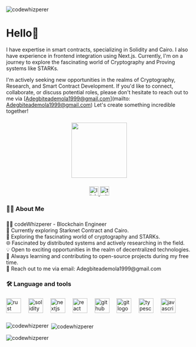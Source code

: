 

###
<p align="left"> <img src="https://komarev.com/ghpvc/?username=codewhizperer&label=Profile%20views&color=0e75b6&style=flat" alt="codewhizperer" /> </p>

###
# Hello👋

I have expertise in smart contracts, specializing in Solidity and Cairo. I also have experience in frontend integration using Next.js. Currently, I'm on a journey to explore the fascinating world of Cryptography and Proving systems like STARKs.

I'm actively seeking new opportunities in the realms of Cryptography, Research, and Smart Contract Development. If you'd like to connect, collaborate, or discuss potential roles, please don't hesitate to reach out to me via [Adegbiteademola1999@gmail.com](mailto: Adegbiteademola1999@gmail.com) Let's create something incredible together!

###

<div align="center">
  <img height="150" src="https://im.ezgif.com/tmp/ezgif-1-2b78bd9b49.gif"  />
</div>

###

<div align="center">
  <a href="https://www.linkedin.com/in/adegbite-kelvin-ademola-a986b6139/" target="_blank">
    <img src="https://img.shields.io/static/v1?message=LinkedIn&logo=linkedin&label=&color=0077B5&logoColor=white&labelColor=&style=for-the-badge" height="25" alt="linkedin logo"  />
  </a>
  <a href="https://twitter.com/codeWhizperer" target="_blank">
    <img src="https://img.shields.io/static/v1?message=Twitter&logo=twitter&label=&color=1DA1F2&logoColor=white&labelColor=&style=for-the-badge" height="25" alt="twitter logo"  />
  </a>
</div>

###

<h3 align="left">👩‍💻  About Me</h3>

###

<p align="left">👨‍💻 codeWhizperer - Blockchain Engineer<br> 🔗 Currently exploring Starknet Contract and Cairo.<br> 🔐 Exploring the fascinating world of cryptography and STARKs.<br> 🌐 Fascinated by distributed systems and actively researching in the field.<br> 💡 Open to exciting opportunities in the realm of decentralized technologies.<br> 🌱 Always learning and contributing to open-source projects during my free time.<br>📧  Reach out to me via email: Adegbiteademola1999@gmail.com</p>

###

<h3 align="left">🛠 Language and tools</h3>

###

<div align="left">
  <img src="https://skillicons.dev/icons?i=rust" height="40" alt="rust logo"  />
  <img width="12" />
  <img src="https://skillicons.dev/icons?i=solidity" height="40" alt="solidity logo"  />
  <img width="12" />
  <img src="https://skillicons.dev/icons?i=nextjs" height="40" alt="nextjs logo"  />
  <img width="12" />
  <img src="https://cdn.simpleicons.org/react/61DAFB" height="40" alt="react logo"  />
  <img width="12" />
  <img src="https://skillicons.dev/icons?i=github" height="40" alt="github logo"  />
  <img width="12" />
  <img src="https://cdn.simpleicons.org/git/F05032" height="40" alt="git logo"  />
  <img width="12" />
  <img src="https://cdn.simpleicons.org/typescript/3178C6" height="40" alt="typescript logo"  />
  <img width="12" />
  <img src="https://cdn.simpleicons.org/javascript/F7DF1E" height="40" alt="javascript logo"  />
</div>

###


<p><img align="left" src="https://github-readme-stats.vercel.app/api/top-langs?username=codewhizperer&show_icons=true&locale=en&layout=compact" alt="codewhizperer" /></p>

<p>&nbsp;<img align="center" src="https://github-readme-stats.vercel.app/api?username=codewhizperer&show_icons=true&locale=en" alt="codewhizperer" /></p>

<p><img align="center" src="https://github-readme-streak-stats.herokuapp.com/?user=codewhizperer&" alt="codewhizperer" /></p>

###
